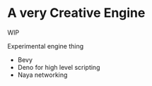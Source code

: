 # A very Creative Engine

WIP

Experimental engine thing

* Bevy
* Deno for high level scripting
* Naya networking
